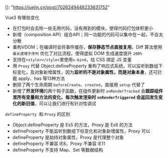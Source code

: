 []: 	"https://juejin.cn/post/7026249448233631752"

Vue3 有哪些变化

* 在打包时会去除一些无用代码，没有用到的模块，使得代码打包体积更小
* 新增（composition API）组合API；同一功能的代码可以集中在一起，不会太分散
* 重构VDOM；在编译时会将事件缓存，**保存静态节点直接复用**，Diff 算法使用 `最长递增子序列` 优化了对比流程，使得虚拟 DOM 生成速度提升 `200%`
* 支持在`<style></style>`里使用`v-bind`，给 CSS 绑定 JS 变量
* 用 `Proxy` 代替 Object.defineProperty 重构了响应式系统，可以监听到数组下标变化，及对象新增属性，因为**监听的不是对象属性，而是对象本身**，还可拦截 apply、has 等13种方法
*  删除了两个生命周期 `beforeCreate`、`created`，直接用 `setup` 代替了
* 新增了**开发环境**的两个钩子函数，在组件更新时 `onRenderTracked` 会**跟踪组件里所有变量和方法的变化、每次触发渲染时 `onRenderTriggered` 会返回发生变化的新旧值**，可以让我们进行有针对性调试

`defineProperty `和 `Proxy` 的区别

* Object.defineProperty 是 Es5 的方法，Proxy 是 Es6 的方法
* defineProperty 不能监听到数组下标变化和对象新增属性，Proxy 可以
* defineProperty 是劫持对象属性，Proxy 是代理整个对象
* defineProperty 不兼容 IE8，Proxy 不兼容 IE11
* defineProperty 不支持 Map、Set 等数据结构

